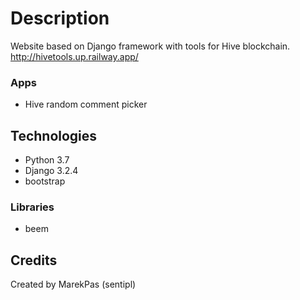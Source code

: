 # Description
Website based on Django framework with tools for Hive blockchain.
http://hivetools.up.railway.app/

### Apps
* Hive random comment picker

## Technologies
* Python 3.7
* Django 3.2.4
* bootstrap

### Libraries
* beem

## Credits
Created by MarekPas (sentipl)
